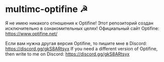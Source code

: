 # multimc-optifine ☭

Я не имею никакого отношения к Optifine! Этот репозиторий создан исключительно в ознакомительных целях! Официальный сайт Optifine: https://www.optifine.net/

Если вам нужна другая версия Optifine, то пишите мне в Discord: https://discord.gg/gkS8ARtsyx
If you need a different version of Optifine, then write to me on Discord: https://discord.gg/gkS8ARtsyx
